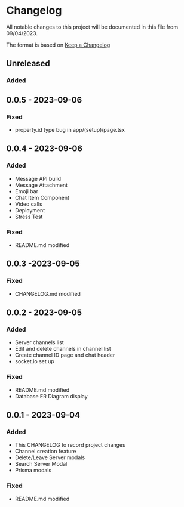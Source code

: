 # Changelog

All notable changes to this project will be documented in this file from 09/04/2023.

The format is based on [Keep a Changelog](https://keepachangelog.com/en/1.1.0/)

<!-- ## [Unreleased] -->

## Unreleased

### Added

## 0.0.5 - 2023-09-06

### Fixed
- property.id type bug in app/(setup)/page.tsx

## 0.0.4 - 2023-09-06

### Added

- Message API build
- Message Attachment
- Emoji bar
- Chat Item Component
- Video calls
- Deployment
- Stress Test

### Fixed

- README.md modified

## 0.0.3 -2023-09-05

### Fixed
- CHANGELOG.md modified

## 0.0.2 - 2023-09-05

### Added

- Server channels list 
- Edit and delete channels in channel list
- Create channel ID page and chat header
- socket.io set up

### Fixed

- README.md modified
- Database ER Diagram display

<!-- ## [0.0.1] - 2023-09-04 -->
## 0.0.1 - 2023-09-04

### Added

- This CHANGELOG to record project changes
- Channel creation feature
- Delete/Leave Server modals
- Search Server Modal
- Prisma modals

### Fixed

- README.md modified

<!-- [unreleased]: https://github.com/olivierlacan/keep-a-changelog/compare/v1.1.1...HEAD
[0.0.1]: https://github.com/olivierlacan/keep-a-changelog/releases/tag/v0.0.1 -->

